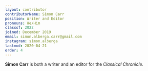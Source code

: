 ```yaml
---
layout: contributor
contributorName: Simon Carr
position: Writer and Editor
pronouns: He/Him
classof: 2022
joined: December 2019
email: simon.alberga.carr@gmail.com
instagram: simon.alberga
lastmod: 2020-04-21
order: 4
---
```

**Simon Carr** is both a writer and an editor for the *Classical Chronicle*.
